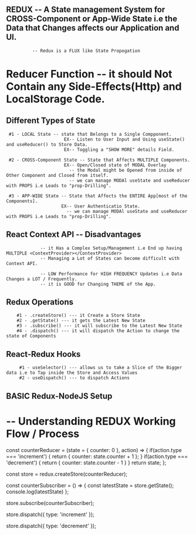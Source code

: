 ## REDUX -- A State management System for CROSS-Component or App-Wide State i.e the Data that Changes affects our Application and UI.
              -- Redux is a FLUX like State Propogation

  # Reducer Function -- it should Not Contain any Side-Effects(Http) and LocalStorage Code.

## Different Types of State
     #1 - LOCAL State -- state that Belongs to a Single Compponent.
                          EX-- Listen to User Input and Using useState() and useReducer() to Store Data.
                          EX-- Toggling a "SHOW MORE" details Field.

     #2 - CROSS-Component State -- State that Affects MULTIPLE Components.
                          EX-- Open/Closed state of MODAL Overlay
                            -- the Modal might be Opened from inside of Other Component and Closed from itself.
                            -- we can manage MODAl useState and useReducer with PROPS i.e Leads to "prop-Drilling".

     #3 - APP-WIDE State -- State that Affects the ENTIRE App[most of the Components].
                         EX-- User Authenticatio State. 
                           -- we can manage MODAl useState and useReducer with PROPS i.e Leads to "prop-Drilling".
      
## React Context API -- Disadvantages
                 -- it Has a Complex Setup/Management i.e End up having MULTIPLE <ContextProvider></ContextProvider>
                 -- Managing a Lot of States can become difficult with Context API.

                 -- LOW Performance for HIGH FREQUENCY Updates i.e Data Changes a LOT / Frequently.
                 -- it is GOOD for Changing THEME of the App.

## Redux Operations
        #1 - .createStore() --- it Create a Store State
        #2 - .getState() --- it gets the Latest New State
        #3 - .subscribe() --- it will subscribe to the Latest New State
        #4 - .dispatch() --- it will dispatch the Action to change the state of Components

## React-Redux Hooks
         #1 - useSelector() --- allows us to take a Slice of the Bigger data i.e to Tap inside the Store and Access Values
         #2 - useDispatch() --- to dispatch Actions

## BASIC Redux-NodeJS Setup 
 # -- Understanding REDUX Working Flow / Process
  <!-- STEP 1 -->
  <!-- state, is the Existing State -->
  <!-- #IMPORTANT -- We Pass Default Value(=) to State so that when redux runs for the First time it will have a Default State to Execute and Will not BREAK... -->
  <!-- action, will change the Existing State to New State -->
  const counterReducer = (state = { counter: 0 }, action) => {
    <!-- Check for the increment Action -->
    if(action.type === 'increment') {
        <!-- Here we return the New State -->
    return {
        counter: state.counter + 1
     };
    }
    <!-- Check for decrement Action -->
    if(action.type === 'decrement') {
        return {
            counter: state.counter - 1
        }
    }
    <!-- Default Return  -->
    return state;
  };

  <!-- Step 2 -->
  <!-- Pass the Reducer Function to Store i.e Which Reducer is Responsible for State Change -->
  const store = redux.createStore(counterReducer);

  <!-- Step 3 -->
  <!-- Subscription -->
  const counterSubscriber = () => {
    const latestState = store.getState();
    console.log(latestState)
  };

  <!-- Step 4 -->
  <!-- Make Redux Aware of New State -->
  store.subscribe(counterSubscriber);

  <!-- Step 5 -->
  <!-- Dispatching Actions -->
  store.dispatch({
    type: 'increment'
  });

  store.dispatch({
    type: 'decrement'
  });



